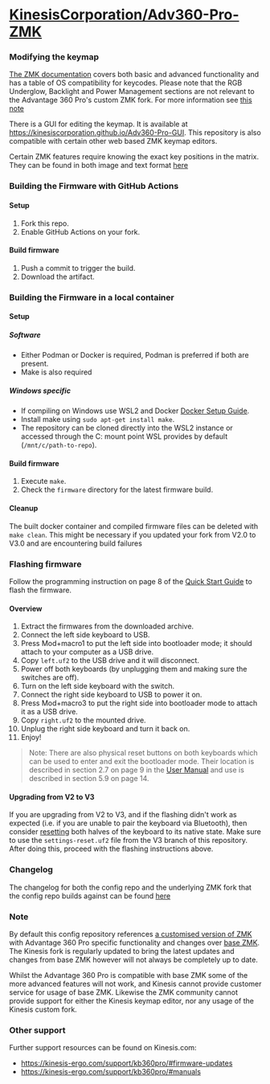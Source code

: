 # [KinesisCorporation/Adv360-Pro-ZMK](https://github.com/KinesisCorporation/Adv360-Pro-ZMK)

### Modifying the keymap

[The ZMK documentation](https://zmk.dev/docs) covers both basic and
advanced functionality and has a table of OS compatibility for keycodes.
Please note that the RGB Underglow, Backlight and Power Management sections
are not relevant to the Advantage 360 Pro's custom ZMK fork. For more
information see [this note](#note)

There is a GUI for editing the keymap. It is available at
https://kinesiscorporation.github.io/Adv360-Pro-GUI. This repository is
also compatible with certain other web based ZMK keymap editors.

Certain ZMK features require knowing the exact key positions in the matrix.
They can be found in both image and text format
[here](assets/key-positions.md)

### Building the Firmware with GitHub Actions

#### Setup

1. Fork this repo.
2. Enable GitHub Actions on your fork.

#### Build firmware

1. Push a commit to trigger the build.
2. Download the artifact.

### Building the Firmware in a local container

#### Setup

##### Software

* Either Podman or Docker is required, Podman is preferred if both are
  present.
* Make is also required

##### Windows specific

* If compiling on Windows use WSL2 and Docker [Docker Setup
  Guide](https://docs.docker.com/desktop/windows/wsl/).
* Install make using `sudo apt-get install make`.
* The repository can be cloned directly into the WSL2 instance or accessed
  through the C: mount point WSL provides by default
  (`/mnt/c/path-to-repo`).

#### Build firmware

1. Execute `make`.
2. Check the `firmware` directory for the latest firmware build.

#### Cleanup

The built docker container and compiled firmware files can be deleted with
`make clean`. This might be necessary if you updated your fork from V2.0 to
V3.0 and are encountering build failures

### Flashing firmware

Follow the programming instruction on page 8 of the [Quick Start
Guide](https://kinesis-ergo.com/wp-content/uploads/Advantage360-Professional-QSG-v8-25-22.pdf)
to flash the firmware.

#### Overview

1. Extract the firmwares from the downloaded archive.
1. Connect the left side keyboard to USB.
1. Press Mod+macro1 to put the left side into bootloader mode; it should
   attach to your computer as a USB drive.
1. Copy `left.uf2` to the USB drive and it will disconnect.
1. Power off both keyboards (by unplugging them and making sure the
   switches are off).
1. Turn on the left side keyboard with the switch.
1. Connect the right side keyboard to USB to power it on.
1. Press Mod+macro3 to put the right side into bootloader mode to attach it
   as a USB drive.
1. Copy `right.uf2` to the mounted drive.
1. Unplug the right side keyboard and turn it back on.
1. Enjoy!

> Note: There are also physical reset buttons on both keyboards which can
> be used to enter and exit the bootloader mode. Their location is
> described in section 2.7 on page 9 in the [User Manual](https://kinesis-ergo.com/wp-content/uploads/Advantage360-ZMK-KB360-PRO-Users-Manual-v3-10-23.pdf)
> and use is described in section 5.9 on page 14.

#### Upgrading from V2 to V3

If you are upgrading from V2 to V3, and if the flashing didn't work as
expected (i.e. if you are unable to pair the keyboard via Bluetooth), then
consider [resetting](https://kinesis-ergo.com/support/kb360pro/#firmware-updates)
both halves of the keyboard to its native state. Make sure to use the
`settings-reset.uf2` file from the V3 branch of this repository. After
doing this, proceed with the flashing instructions above.

### Changelog

The changelog for both the config repo and the underlying ZMK fork that the
config repo builds against can be found [here](CHANGELOG.md)

### Note

By default this config repository references [a customised version of ZMK](https://github.com/ReFil/zmk/tree/adv360-z3.2)
with Advantage 360 Pro specific functionality and changes over [base ZMK](https://github.com/zmkfirmware/zmk).
The Kinesis fork is regularly updated to bring the latest updates and
changes from base ZMK however will not always be completely up to date.

Whilst the Advantage 360 Pro is compatible with base ZMK some of the more
advanced features will not work, and Kinesis cannot provide customer
service for usage of base ZMK. Likewise the ZMK community cannot provide
support for either the Kinesis keymap editor, nor any usage of the Kinesis
custom fork.

### Other support

Further support resources can be found on Kinesis.com:

* https://kinesis-ergo.com/support/kb360pro/#firmware-updates
* https://kinesis-ergo.com/support/kb360pro/#manuals
